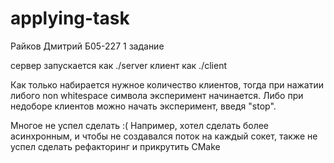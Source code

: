 # applying-task
Райков Дмитрий Б05-227
1 задание

сервер запускается как ./server
клиент как ./client

Как только набирается нужное количество клиентов, тогда при нажатии либого non whitespace символа эксперимент начинается. Либо при недоборе клиентов можно начать эксперимент, введя "stop".

Многое не успел сделать :( Например, хотел сделать более асинхронным, и чтобы не создавался поток на каждый сокет, также не успел сделать рефакторинг и прикрутить CMake
